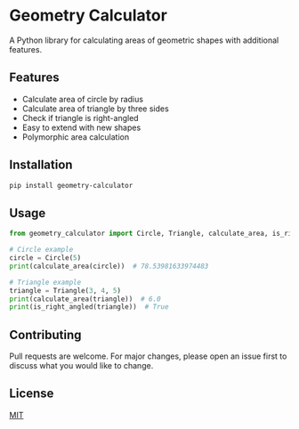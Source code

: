 # Geometry Calculator

A Python library for calculating areas of geometric shapes with additional features.

## Features

- Calculate area of circle by radius
- Calculate area of triangle by three sides
- Check if triangle is right-angled
- Easy to extend with new shapes
- Polymorphic area calculation

## Installation

```bash
pip install geometry-calculator
```

## Usage

```python
from geometry_calculator import Circle, Triangle, calculate_area, is_right_angled

# Circle example
circle = Circle(5)
print(calculate_area(circle))  # 78.53981633974483

# Triangle example
triangle = Triangle(3, 4, 5)
print(calculate_area(triangle))  # 6.0
print(is_right_angled(triangle))  # True
```

## Contributing

Pull requests are welcome. For major changes, please open an issue first to discuss what you would like to change.

## License

[MIT](https://choosealicense.com/licenses/mit/)